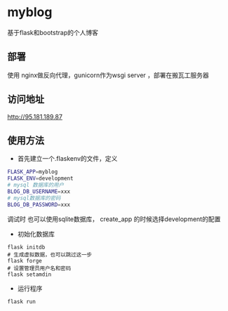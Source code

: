 # myblog
基于flask和bootstrap的个人博客
## 部署
使用 nginx做反向代理，gunicorn作为wsgi server ，部署在搬瓦工服务器
## 访问地址
http://95.181.189.87
## 使用方法
- 首先建立一个.flaskenv的文件，定义
```bash
FLASK_APP=myblog
FLASK_ENV=development
# mysql 数据库的用户
BLOG_DB_USERNAME=xxx
# mysql数据库的密码
BLOG_DB_PASSWORD=xxx

```

调试时 也可以使用sqlite数据库， create_app 的时候选择development的配置

- 初始化数据库

```
flask initdb
# 生成虚拟数据，也可以跳过这一步
flask forge
# 设置管理员用户名和密码
flask setamdin
```

- 运行程序
```
flask run
```
